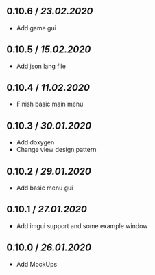 ## 0.10.6  / *23.02.2020*
-  Add game gui
## 0.10.5 / *15.02.2020*
-  Add json lang file
## 0.10.4 / *11.02.2020*
-  Finish basic main menu
## 0.10.3 / *30.01.2020*
-  Add doxygen
-  Change view design pattern
## 0.10.2 / *29.01.2020*
-  Add basic menu gui
## 0.10.1 / *27.01.2020*
-  Add imgui support and some example window
## 0.10.0 / *26.01.2020*
-  Add MockUps